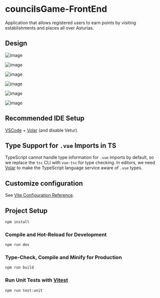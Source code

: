 # councilsGame-FrontEnd

Application that allows registered users to earn points by visiting establishments and places all over Asturias.

## Design
![image](https://github.com/Aliglez/councilsGame-FrontEnd/assets/146745568/7bc7e811-2cab-45d9-af52-0229d5be6886)

![image](https://github.com/Aliglez/councilsGame-FrontEnd/assets/146745568/13f553e3-f40f-4fa0-807c-e908dd157903)

![image](https://github.com/Aliglez/councilsGame-FrontEnd/assets/146745568/aca12cdd-06c1-4713-9194-9ac5d0a651b6)

![image](https://github.com/Aliglez/councilsGame-FrontEnd/assets/146745568/48d26db6-46aa-48a0-95e8-8b887944a7bd)

![image](https://github.com/Aliglez/councilsGame-FrontEnd/assets/146745568/d2334055-6863-41f6-9797-6842093ad020)

![image](https://github.com/Aliglez/councilsGame-FrontEnd/assets/146745568/c636d88b-d7cc-48df-8479-533b9a04615c)


## Recommended IDE Setup

[VSCode](https://code.visualstudio.com/) + [Volar](https://marketplace.visualstudio.com/items?itemName=Vue.volar) (and disable Vetur).

## Type Support for `.vue` Imports in TS

TypeScript cannot handle type information for `.vue` imports by default, so we replace the `tsc` CLI with `vue-tsc` for type checking. In editors, we need [Volar](https://marketplace.visualstudio.com/items?itemName=Vue.volar) to make the TypeScript language service aware of `.vue` types.

## Customize configuration

See [Vite Configuration Reference](https://vitejs.dev/config/).

## Project Setup

```sh
npm install
```

### Compile and Hot-Reload for Development

```sh
npm run dev
```

### Type-Check, Compile and Minify for Production

```sh
npm run build
```

### Run Unit Tests with [Vitest](https://vitest.dev/)

```sh
npm run test:unit
```
